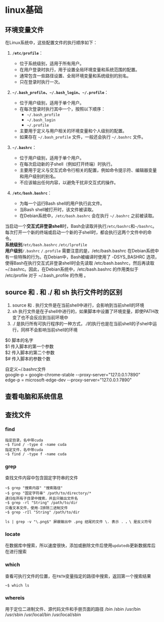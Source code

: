 # linux基础
## 环境变量文件
在Linux系统中，这些配置文件的执行顺序如下：

1. **`/etc/profile`**：
    - 位于系统级别，适用于所有用户。
    - 在用户登录时执行，用于设置全局环境变量和系统范围的配置。
    - 通常包含一些路径设置、全局环境变量和系统级别的别名。
    - 只在登录时执行一次。

2. **`~/.bash_profile`、`~/.bash_login`、`~/.profile`**：
    - 位于用户级别，适用于单个用户。
    - 在每次登录时执行其中一个，按照以下顺序：
        - `~/.bash_profile`
        - `~/.bash_login`
        - `~/.profile`
    - 主要用于定义与用户相关的环境变量和个人级别的配置。
    - 如果存在 `~/.bash_profile` 文件，一般还会执行 `~/.bashrc` 文件。

3. **`~/.bashrc`**：
    - 位于用户级别，适用于单个用户。
    - 在每次启动新的子shell（例如打开终端）时执行。
    - 主要用于定义与交互式命令行相关的配置，例如命令提示符、编辑器变量和用户级别的别名。
    - 不应该输出任何内容，以避免干扰非交互式的操作。

4. **`/etc/bash.bashrc`**：
    - 为每一个运行Bash shell的用户执行此文件。
    - 当Bash shell被打开时，该文件被读取。
    - 在Debian系统中，`/etc/bash.bashrc` 会在执行 `~/.bashrc` 之前被读取。

当启动一个**交互式非登录shell**时，Bash会读取并执行```/etc/bashrc```和```~/bashrc```。每次打开一个新的终端或启动一个新的子shell时，都会执行这两个文件中的命令。  
**系统级别**```/etc/bash.bashrc```   ```/etc/lprofile```  
**用户级别**```/.bashrc```  ```/.profile```
需要注意的是，/etc/bash.bashrc 在Debian系统中有一些特殊的行为。在Debian中，Bash被编译时使用了 -DSYS_BASHRC 选项，使得Bash在执行交互式非登录shell时会先读取 /etc/bash.bashrc，然后再读取 ~/.bashrc。因此，在Debian系统中，/etc/bash.bashrc 的作用类似于 /etc/profile 对于 ~/.bash_profile 的作用 。  



## source 和 . 和 ./ 和 sh 执行文件时的区别 
1. source 和 . 执行文件是在当前shell中进行，会影响到当前shell的环境  
2. sh 执行文件是在子shell中进行的，如果脚本中设置了环境变量，即使PATH改变了也不会反应到当前环境中  
3. ./ 是执行所有可执行程序的一种方式，./的执行也是在当前shell的子shel中运行，同样不会影响当前shell的环境  



$0 脚本的名字  
$1 传入脚本的第一个参数  
$2 传入脚本的第二个参数  
$# 传入脚本的参数个数

自定义~/.bashrc文件  
	google-p = google-chrome-stable --proxy-server="127.0.0.1:7890"  
	edge-p = microsoft-edge-dev --proxy-server="127.0.0.1:7890"  

## 查看电脑和系统信息


## 查找文件
### find  
```
指定目录，名中带cuda
~$ find / -type d -name cuda 
指定文件，名中带cuda
~$ find / -type f -name cuda
```
### grep
查找文件内容中包含固定字符串的文件    
```
~$ grep "搜索内容" "搜索路径"
~$ grep "固定字符串" /path/to/directory/*
递归在所有子目录中搜索，并且只输出文件名
~$ grep -rl "String" /path/to/dir
只看文本文件，使用-I排除二进制文件
~$ grep -rIl "String" /path/to/dir
```
```
ls | grep -v "\.png$" 屏蔽输出中 .png 结尾的文件 \. 表示 . ，\ 是反义符号
```
### locate
在数据库中搜索，所以速度很快，添加或删除文件后使用```updatedb```更新数据库后在进行搜索

### which
查看可执行文件的位置，在```PATH```变量指定的路径中搜索，返回第一个搜索结果  
```
~$ which ls
```

### whereis
用于定位二进制文件、源代码文件和手册页面的路径 /bin /sbin /usr/bin /usr/sbin /usr/local/bin /usr/local/sbin















